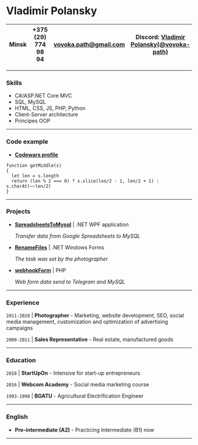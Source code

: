 # __Vladimir Polansky__

| Minsk | +375 (29) 774 98 94 | vovoka.path@gmail.com | Discord: [Vladimir Polansky(@vovoka-path)](http://www.example.com)
|---------------|--------------|--------------|--------------|

-----
### **Skills**
* C#/ASP.NET Core MVC
* SQL, MySQL
* HTML, CSS, JS, PHP, Python
* Client-Server architecture
* Principes OOP

-----
### **Code example**
- [**Codewars profile**](https://www.codewars.com/users/vovoka)
```
function getMiddle(s)
{
  let len = s.length
  return (len % 2 === 0) ? s.slice(len/2 - 1, len/2 + 1) : s.charAt(~~len/2)
}
```

-----
### **Projects**
* [**SpreadsheetsToMysql**](https://github.com/vovoka-path/SpreadsheetsToMysql) | .NET WPF application

    *Transfer data from Google Spreadsheets to MySQL*
* [**RenameFiles**](https://github.com/vovoka-path/RenameFiles) | .NET Windows Forms

    *The task was set by the photographer*
* [**webhookForm**](https://github.com/vovoka-path/webhookForm) | PHP

    *Web form data send to Telegram and MySQL*

-----
### **Experience**
`2011-2020` | **Photographer**
     - Marketing, website development, SEO, social media management, customization and optimization of advertising campaigns

`2000-2011` | **Sales Representative** - Real estate, manufactured goods

-----
### **Education**
`2018` | **StartUpOn** - Intensive for start-up entrepreneurs

`2016` | **Webcom Academy** - Social media marketing course

`1993-1998` | **BGATU** - Agricultural Electrification Engineer

-----
### **English**

* **Pre-intermediate (A2)** - Practicing Intermediate (B1) now

-----